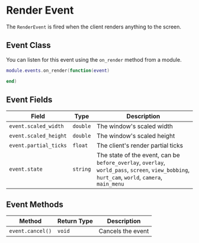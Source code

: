 # Render Event

The `RenderEvent` is fired when the client renders anything to the screen.

## Event Class

You can listen for this event using the `on_render` method from a module.

```lua
module.events.on_render(function(event)

end)
```

## Event Fields

| Field                 | Type     | Description                                                                                                                                    |
|-----------------------|----------|------------------------------------------------------------------------------------------------------------------------------------------------|
| `event.scaled_width`  | `double` | The window's scaled width                                                                                                                      |
| `event.scaled_height` | `double` | The window's scaled height                                                                                                                     |
| `event.partial_ticks` | `float`  | The client's render partial ticks                                                                                                              |
| `event.state`         | `string` | The state of the event, can be `before_overlay`, `overlay`, `world_pass`, `screen`, `view_bobbing`, `hurt_cam`, `world`, `camera`, `main_menu` |

## Event Methods

| Method           | Return Type | Description       |
|------------------|-------------|-------------------|
| `event.cancel()` | `void`      | Cancels the event |